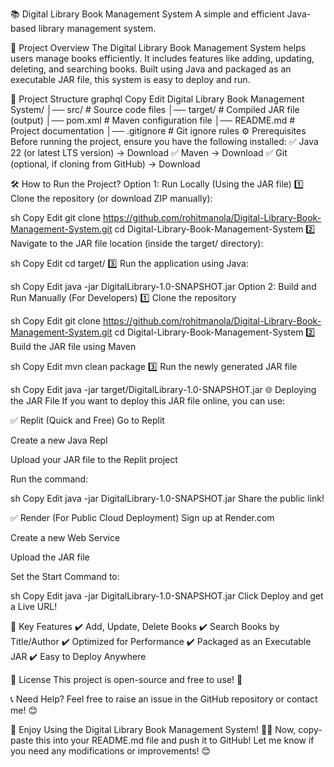 📚 Digital Library Book Management System
A simple and efficient Java-based library management system.

🚀 Project Overview
The Digital Library Book Management System helps users manage books efficiently. It includes features like adding, updating, deleting, and searching books. Built using Java and packaged as an executable JAR file, this system is easy to deploy and run.

📂 Project Structure
graphql
Copy
Edit
Digital Library Book Management System/
│── src/                         # Source code files
│── target/                       # Compiled JAR file (output)
│── pom.xml                       # Maven configuration file
│── README.md                     # Project documentation
│── .gitignore                     # Git ignore rules
⚙️ Prerequisites
Before running the project, ensure you have the following installed:
✅ Java 22 (or latest LTS version) → Download
✅ Maven → Download
✅ Git (optional, if cloning from GitHub) → Download

🛠️ How to Run the Project?
Option 1: Run Locally (Using the JAR file)
1️⃣ Clone the repository (or download ZIP manually):

sh
Copy
Edit
git clone https://github.com/rohitmanola/Digital-Library-Book-Management-System.git
cd Digital-Library-Book-Management-System
2️⃣ Navigate to the JAR file location (inside the target/ directory):

sh
Copy
Edit
cd target/
3️⃣ Run the application using Java:

sh
Copy
Edit
java -jar DigitalLibrary-1.0-SNAPSHOT.jar
Option 2: Build and Run Manually (For Developers)
1️⃣ Clone the repository

sh
Copy
Edit
git clone https://github.com/rohitmanola/Digital-Library-Book-Management-System.git
cd Digital-Library-Book-Management-System
2️⃣ Build the JAR file using Maven

sh
Copy
Edit
mvn clean package
3️⃣ Run the newly generated JAR file

sh
Copy
Edit
java -jar target/DigitalLibrary-1.0-SNAPSHOT.jar
🌐 Deploying the JAR File
If you want to deploy this JAR file online, you can use:

✅ Replit (Quick and Free)
Go to Replit

Create a new Java Repl

Upload your JAR file to the Replit project

Run the command:

sh
Copy
Edit
java -jar DigitalLibrary-1.0-SNAPSHOT.jar
Share the public link!

✅ Render (For Public Cloud Deployment)
Sign up at Render.com

Create a new Web Service

Upload the JAR file

Set the Start Command to:

sh
Copy
Edit
java -jar DigitalLibrary-1.0-SNAPSHOT.jar
Click Deploy and get a Live URL!

📌 Key Features
✔️ Add, Update, Delete Books
✔️ Search Books by Title/Author
✔️ Optimized for Performance
✔️ Packaged as an Executable JAR
✔️ Easy to Deploy Anywhere

📜 License
This project is open-source and free to use! 🚀

📞 Need Help?
Feel free to raise an issue in the GitHub repository or contact me! 😊

🎉 Enjoy Using the Digital Library Book Management System! 🚀📖
Now, copy-paste this into your README.md file and push it to GitHub!
Let me know if you need any modifications or improvements! 😊
